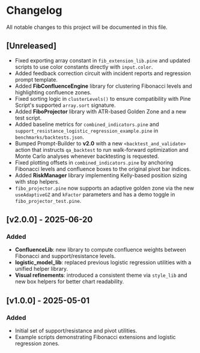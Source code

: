# Changelog

All notable changes to this project will be documented in this file.

## [Unreleased]
- Fixed exporting array constant in `fib_extension_lib.pine` and
  updated scripts to use color constants directly with `input.color`.
- Added feedback correction circuit with incident reports and regression prompt template.
- Added **FibConfluenceEngine** library for clustering Fibonacci levels and highlighting confluence zones.
- Fixed sorting logic in `clusterLevels()` to ensure compatibility with Pine Script's
  supported `array.sort` signature.
- Added **FiboProjector** library with ATR-based Golden Zone and a new test script.
- Added baseline metrics for `combined_indicators.pine` and `support_resistance_logistic_regression_example.pine` in `benchmarks/backtests.json`.
- Bumped Prompt-Builder to **v2.0** with a new `<backtest_and_validate>` action
  that instructs `qa_backtest` to run walk-forward optimization and Monte Carlo
  analyses whenever backtesting is requested.
- Fixed plotting offsets in `combined_indicators.pine` by anchoring Fibonacci
  levels and confluence boxes to the original pivot bar indices.
- Added **RiskManager** library implementing Kelly-based position sizing with stop helpers.
- `fibo_projector.pine` now supports an adaptive golden zone via the new
  `useAdaptiveGZ` and `kFactor` parameters and has a demo toggle in
  `fibo_projector_test.pine`.

## [v2.0.0] - 2025-06-20
### Added
- **ConfluenceLib**: new library to compute confluence weights between Fibonacci and support/resistance levels.
- **logistic_model_lib**: replaced previous logistic regression utilities with a unified helper library.
- **Visual refinements**: introduced a consistent theme via `style_lib` and new box helpers for better chart readability.

## [v1.0.0] - 2025-05-01
### Added
- Initial set of support/resistance and pivot utilities.
- Example scripts demonstrating Fibonacci extensions and logistic regression zones.
